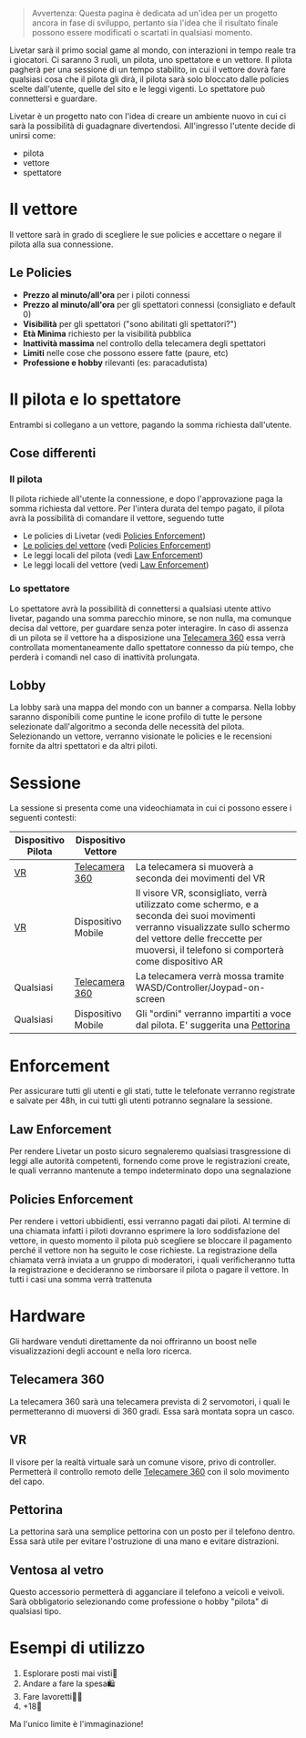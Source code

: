 > Avvertenza: Questa pagina è dedicata ad un'idea per un progetto ancora in fase di sviluppo, pertanto sia l'idea che il risultato finale possono essere modificati o scartati in qualsiasi momento.

Livetar sarà il primo social game al mondo, con interazioni in tempo reale tra i giocatori.
Ci saranno 3 ruoli, un pilota, uno spettatore e un vettore.
Il pilota pagherà per una sessione di un tempo stabilito, in cui il vettore dovrà fare qualsiasi cosa che il pilota gli dirà, il pilota sarà solo bloccato dalle policies scelte dall'utente, quelle del sito e le leggi vigenti.
Lo spettatore può connettersi e guardare.

Livetar è un progetto nato con l'idea di creare un ambiente nuovo in cui ci sarà la possibilità di guadagnare divertendosi.
All'ingresso l'utente decide di unirsi come:
- pilota
- vettore
- spettatore
# Il vettore
Il vettore sarà in grado di scegliere le sue policies e accettare o negare il pilota alla sua connessione.
## Le Policies
- **Prezzo al minuto/all'ora** per i piloti connessi
- **Prezzo al minuto/all'ora** per gli spettatori connessi (consigliato e default 0)
- **Visibilità** per gli spettatori ("sono abilitati gli spettatori?")
- **Età Minima** richiesto per la visibilità pubblica
- **Inattività massima** nel controllo della telecamera degli spettatori
- **Limiti** nelle cose che possono essere fatte (paure, etc)
- **Professione e hobby** rilevanti (es: paracadutista)
# Il pilota e lo spettatore
Entrambi si collegano a un vettore, pagando la somma richiesta dall'utente.
## Cose differenti
### Il pilota
Il pilota richiede all'utente la connessione, e dopo l'approvazione paga la somma richiesta dal vettore. Per l'intera durata del tempo pagato, il pilota avrà la possibilità di comandare il vettore, seguendo tutte
- Le policies di Livetar (vedi [Policies Enforcement](#Policies%20Enforcement))
- [Le policies del vettore](#Le%20Policies) (vedi [Policies Enforcement](#Policies%20Enforcement))
- Le leggi locali del pilota (vedi [Law Enforcement](#Law%20Enforcement))
- Le leggi locali del vettore (vedi [Law Enforcement](#Law%20Enforcement))
### Lo spettatore
Lo spettatore avrà la possibilità di connettersi a qualsiasi utente attivo livetar, pagando una somma parecchio minore, se non nulla, ma comunque decisa dal vettore, per guardare senza poter interagire. In caso di assenza di un pilota se il vettore ha a disposizione una [Telecamera 360](#Telecamera%20360) essa verrà controllata momentaneamente dallo spettatore connesso da più tempo, che perderà i comandi nel caso di inattività prolungata.
## Lobby
La lobby sarà una mappa del mondo con un banner a comparsa. Nella lobby saranno disponibili come puntine le icone profilo di tutte le persone selezionate dall'algoritmo a seconda delle necessità del pilota. Selezionando un vettore, verranno visionate le policies e le recensioni fornite da altri spettatori e da altri piloti.
# Sessione
La sessione si presenta come una videochiamata in cui ci possono essere i seguenti contesti:

| Dispositivo Pilota | Dispositivo Vettore                 |                                                                                                                                                                                                                       |
| ------------------ | ----------------------------------- | --------------------------------------------------------------------------------------------------------------------------------------------------------------------------------------------------------------------- |
| [VR](#VR)          | [Telecamera 360](#Telecamera%20360) | La telecamera si muoverà a seconda dei movimenti del VR                                                                                                                                                               |
| [VR](#VR)          | Dispositivo Mobile                  | Il visore VR, sconsigliato, verrà utilizzato come schermo, e a seconda dei suoi movimenti verranno visualizzate sullo schermo del vettore delle freccette per muoversi, il telefono si comporterà come dispositivo AR |
| Qualsiasi          | [Telecamera 360](#Telecamera%20360) | La telecamera verrà mossa tramite WASD/Controller/Joypad-on-screen                                                                                                                                                    |
| Qualsiasi          | Dispositivo Mobile                  | Gli "ordini" verranno impartiti a voce dal pilota. E' suggerita una [Pettorina](#Pettorina)                                                                                                                           |

# Enforcement
Per assicurare tutti gli utenti e gli stati, tutte le telefonate verranno registrate e salvate per 48h, in cui tutti gli utenti potranno segnalare la sessione.
## Law Enforcement
Per rendere Livetar un posto sicuro segnaleremo qualsiasi trasgressione di leggi alle autorità competenti, fornendo come prove le registrazioni create, le quali verranno mantenute a tempo indeterminato dopo una segnalazione
## Policies Enforcement
Per rendere i vettori ubbidienti, essi verranno pagati dai piloti. Al termine di una chiamata infatti i piloti dovranno esprimere la loro soddisfazione del vettore, in questo momento il pilota può scegliere se bloccare il pagamento perché il vettore non ha seguito le cose richieste. La registrazione della chiamata verrà inviata a un gruppo di moderatori, i quali verificheranno tutta la registrazione e decideranno se rimborsare il pilota o pagare il vettore. In tutti i casi una somma verrà trattenuta
# Hardware
Gli hardware venduti direttamente da noi offriranno un boost nelle visualizzazioni degli account e nella loro ricerca.
## Telecamera 360
La telecamera 360 sarà una telecamera prevista di 2 servomotori, i quali le permetteranno di muoversi di 360 gradi. Essa sarà montata sopra un casco.
## VR
Il visore per la realtà virtuale sarà un comune visore, privo di controller. Permetterà il controllo remoto delle [Telecamere 360](#Telecamera%20360) con il solo movimento del capo.
## Pettorina
La pettorina sarà una semplice pettorina con un posto per il telefono dentro. Essa sarà utile per evitare l'ostruzione di una mano e evitare distrazioni.
## Ventosa al vetro
Questo accessorio permetterà di agganciare il telefono a veicoli e veivoli. Sarà obbligatorio selezionando come professione o hobby "pilota" di qualsiasi tipo.
# Esempi di utilizzo
1. Esplorare posti mai visti🧭
2. Andare a fare la spesa🛍️
3. Fare lavoretti🧑‍🔧
4. +18🔞

Ma l'unico limite è l'immaginazione!